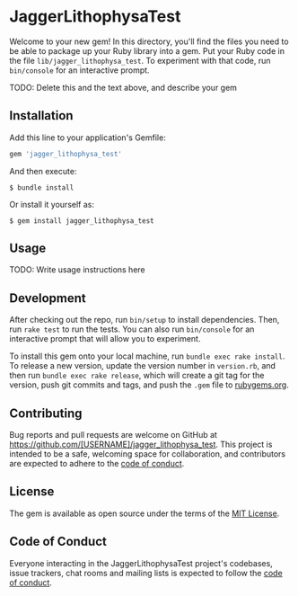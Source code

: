 # JaggerLithophysaTest

Welcome to your new gem! In this directory, you'll find the files you need to be able to package up your Ruby library into a gem. Put your Ruby code in the file `lib/jagger_lithophysa_test`. To experiment with that code, run `bin/console` for an interactive prompt.

TODO: Delete this and the text above, and describe your gem

## Installation

Add this line to your application's Gemfile:

```ruby
gem 'jagger_lithophysa_test'
```

And then execute:

    $ bundle install

Or install it yourself as:

    $ gem install jagger_lithophysa_test

## Usage

TODO: Write usage instructions here

## Development

After checking out the repo, run `bin/setup` to install dependencies. Then, run `rake test` to run the tests. You can also run `bin/console` for an interactive prompt that will allow you to experiment.

To install this gem onto your local machine, run `bundle exec rake install`. To release a new version, update the version number in `version.rb`, and then run `bundle exec rake release`, which will create a git tag for the version, push git commits and tags, and push the `.gem` file to [rubygems.org](https://rubygems.org).

## Contributing

Bug reports and pull requests are welcome on GitHub at https://github.com/[USERNAME]/jagger_lithophysa_test. This project is intended to be a safe, welcoming space for collaboration, and contributors are expected to adhere to the [code of conduct](https://github.com/[USERNAME]/jagger_lithophysa_test/blob/master/CODE_OF_CONDUCT.md).


## License

The gem is available as open source under the terms of the [MIT License](https://opensource.org/licenses/MIT).

## Code of Conduct

Everyone interacting in the JaggerLithophysaTest project's codebases, issue trackers, chat rooms and mailing lists is expected to follow the [code of conduct](https://github.com/[USERNAME]/jagger_lithophysa_test/blob/master/CODE_OF_CONDUCT.md).
